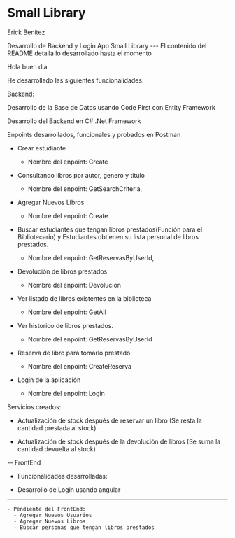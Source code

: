 # Small Library
 Erick Benítez

Desarrollo de Backend y Login App Small Library --- El contenido del README detalla lo desarrollado hasta el momento

Hola buen dia.

He desarrollado las siguientes funcionalidades:

Backend:

Desarrollo de la Base de Datos usando Code First con Entity Framework

Desarrollo del Backend en C# .Net Framework

Enpoints desarrollados, funcionales y probados en Postman
- Crear estudiante
   - Nombre del enpoint: Create
    
- Consultando libros por autor, genero y titulo
   - Nombre del enpoint: GetSearchCriteria,
    
- Agregar Nuevos Libros 
   - Nombre del enpoint: Create
    
- Buscar estudiantes que tengan libros prestados(Función para el Bibliotecario) y Estudiantes obtienen su lista personal de libros prestados.
   - Nombre del enpoint: GetReservasByUserId,
   
- Devolución de libros prestados 
    - Nombre del enpoint: Devolucion

- Ver listado de libros existentes en la biblioteca 
    - Nombre del enpoint: GetAll
    
- Ver historico de libros prestados. 
    - Nombre del enpoint: GetReservasByUserId
    
-  Reserva de libro para tomarlo prestado 
    - Nombre del enpoint: CreateReserva

- Login de la aplicación
    - Nombre del enpoint: Login
    
    
Servicios creados:
   - Actualización de stock después de reservar un libro (Se resta la cantidad prestada al stock)

   - Actualización de stock después de la devolución de libros (Se suma la cantidad devuelta al stock)



-- FrontEnd
- Funcionalidades desarrolladas:

- Desarrollo de Login usando angular

---------------------------------------------
    - Pendiente del FrontEnd: 
      - Agregar Nuevos Usuarios 
      - Agregar Nuevos Libros 
      - Buscar personas que tengan libros prestados
